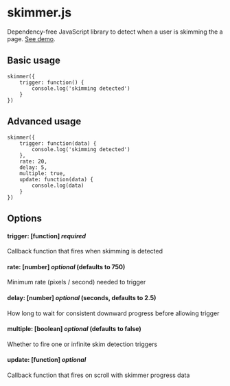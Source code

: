 # skimmer.js

Dependency-free JavaScript library to detect when a user is skimming the a page. [See demo](https://russellgoldenberg.github.io/skimmer/).

## Basic usage 

```
skimmer({
	trigger: function() {
		console.log('skimming detected')
	}
})
```

## Advanced usage

```
skimmer({
	trigger: function(data) {
		console.log('skimming detected')
	},
	rate: 20,
	delay: 5,
	multiple: true,
	update: function(data) {
		console.log(data)
	}
})
```

## Options

#### trigger: [function] *required*
Callback function that fires when skimming is detected

#### rate: [number] *optional* (defaults to 750) 
Minimum rate (pixels / second) needed to trigger

#### delay: [number] *optional* (seconds, defaults to 2.5) 
How long to wait for consistent downward progress before allowing trigger

#### multiple: [boolean] *optional* (defaults to false)
Whether to fire one or infinite skim detection triggers

#### update: [function] *optional*
Callback function that fires on scroll with skimmer progress data
